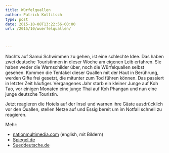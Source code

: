 ```yaml
---
title: Würfelquallen
author: Patrick Kollitsch
type: post
date: 2015-10-08T13:22:56+00:00
url: /2015/10/wuerfelquallen/



---
```

Nachts auf Samui Schwimmen zu gehen, ist eine schlechte Idee. Das haben zwei deutsche Touristinnen in dieser Woche am eigenen Leib erfahren. Sie haben weder die Warnschilder über, noch die Würfelquallen selbst gesehen. Kommen die Tentakel dieser Quallen mit der Haut in Berührung, werden Gifte frei gesetzt, die mitunter zum Tod führen können. Das passiert in letzter Zeit häufiger. Vergangenes Jahr starb ein kleiner Junge auf Koh Tao, vor einigen Monaten eine junge Thai auf Koh Phangan und nun eine junge deutsche Touristin.

Jetzt reagieren die Hotels auf der Insel und warnen ihre G&auml;ste ausdr&uuml;cklich vor den Quallen, stellen Netze auf und Essig bereit um im Notfall schnell zu reagieren. 

Mehr:

  * [nationmultimedia.com][1] (english, mit Bildern)
  * [Spiegel.de][2]
  * [Sueddeutsche.de][3]

 [1]: http://www.nationmultimedia.com/national/German-tourist-dies-of-jellyfish-sting-30270421.html
 [2]: http://www.spiegel.de/reise/aktuell/quallen-gefahr-koh-samui-stellt-netze-und-warnschilder-auf-a-1056748.html
 [3]: http://www.sueddeutsche.de/panorama/beim-baden-in-thailand-jaehrige-touristin-stirbt-nach-quallenstich-1.2680857